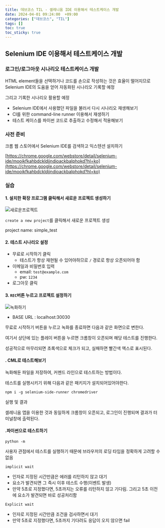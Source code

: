 ```yaml
---
title: 데브코스 TIL - 셀레니움 IDE 이용해서 테스트케이스 개발
date: 2024-04-01 09:24:00  +09:00
categories: ["데브코스", "TIL"]
tags: []
toc: true
toc_sticky: true
---
```


## Selenium IDE 이용해서 테스트케이스 개발

### 로그인/로그아웃 시나리오 테스트케이스 개발

HTML element들을 선택하거나 코드를 손으로 작성하는 것은 효율이 떨어지므로 Selenium IDE의 도움을 얻어 자동화된 시나리오 기록할 예정

그리고 기록한 시나리오 활용할 예정

- Selenium IDE에서 사용했던 파일을 불러서 다시 시나리오 재생해보기
- CI를 위한 command-line runner 이용해서 재생하기
- 테스트 케이스를 파이썬 코드로 추출하고 수정해서 적용해보기

### 사전 준비

크롬 웹 스토어에서 Selenium IDE를 검색하고 익스텐션 설치하기

[https://chrome.google.com/webstore/detail/selenium-ide/mooikfkahbdckldjjndioackbalphokd?hl=ko](https://chrome.google.com/webstore/detail/selenium-ide/mooikfkahbdckldjjndioackbalphokd?hl=ko)

### 실습

#### 1. 설치한 확장 프로그램 클릭해서 새로운 프로젝트 생성하기

![새로운프로젝트](https://github.com/hyemin12/hyemin12.github.io/assets/66300732/885c4567-1520-48a5-aaff-0abc11a92f5b)

`create a new project`를 클릭해서 새로운 프로젝트 생성

project name: simple_test

#### 2. 테스트 시나리오 설정

- 무료로 시작하기 클릭
  - 테스트가 항상 재현될 수 있어야하므로 `/` 경로로 항상 오픈되어야 함
- 이메일과 비밀번호 입력
  - email: `test@example.com`
  - pw: `1234`
- 로그아웃 클릭

#### 3. `REC`버튼 누르고 프로젝트 설정하기

![녹화하기](https://github.com/hyemin12/hyemin12.github.io/assets/66300732/781461f2-3b71-423d-975b-c5efbc0b2ec5)

- BASE URL : localhost:30030

무료로 시작하기 버튼을 누르고 녹화를 종료하면 다음과 같은 화면으로 변한다.

여기서 상단에 있는 플레이 버튼을 누르면 크롬창이 오픈되며 해당 테스트를 진행한다.

성공적으로 마무리되면 초록색으로 체크가 되고, 실패하면 빨간색 엑스로 표시된다.

#### . CML로 테스트해보기

녹화해둔 파일을 저장하여, 커멘드 라인으로 테스트하는 방법이다.

테스트를 실행시키기 위해 다음과 같은 패키지가 설치되어있어야한다.

```
npm i -g selenium-side-runner chromedriver
```

실행 및 결과

셀레니움 앱을 이용한 것과 동일하게 크롬창이 오픈되고, 로그인이 진행되며 결과가 터미널창에 출력된다.

#### .파이썬으로 테스트하기

```
python -m
```

사용자 관점에서 테스트를 실행하기 때문에 브라우저의 로딩 타임을 정확하게 고려할 수 없음

`implicit wait`

- 인자로 지정된 시간만큼은 에러를 리턴하지 않고 대기
- 요소가 발견되면 그 즉시 이후 테스트 수행(이벤트 발생)
- 만약 5초로 지정했다면, 5초까지는 오류를 리턴하지 않고 기다림. 그리고 5초 이전에 요소가 발견되면 바로 성공처리함

`Explicit wait`

- 인자로 지정된 시간만큼 조건을 검사하면서 대기
- 만약 5초로 지정했다면, 5초까지 기다려도 응답이 오지 않으면 fail
